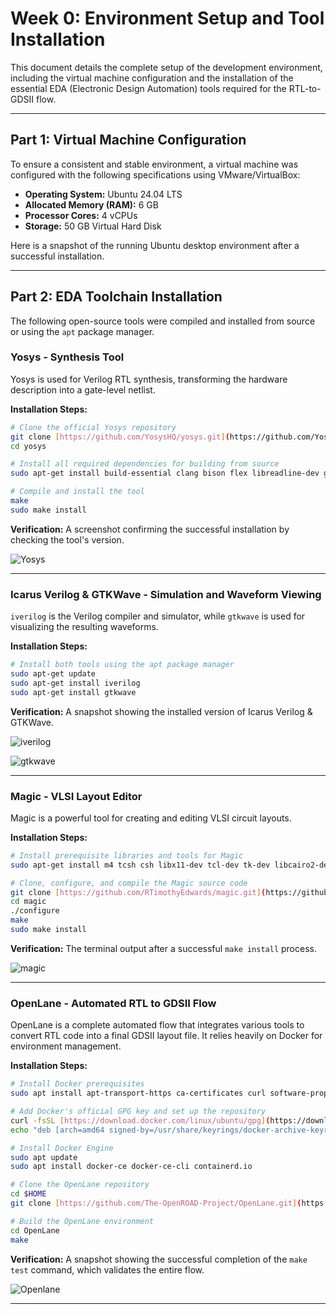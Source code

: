 # Week 0: Environment Setup and Tool Installation

This document details the complete setup of the development environment, including the virtual machine configuration and the installation of the essential EDA (Electronic Design Automation) tools required for the RTL-to-GDSII flow.

---

## Part 1: Virtual Machine Configuration

To ensure a consistent and stable environment, a virtual machine was configured with the following specifications using VMware/VirtualBox:

* **Operating System:** Ubuntu 24.04 LTS
* **Allocated Memory (RAM):** 6 GB
* **Processor Cores:** 4 vCPUs
* **Storage:** 50 GB Virtual Hard Disk

Here is a snapshot of the running Ubuntu desktop environment after a successful installation.



---

## Part 2: EDA Toolchain Installation

The following open-source tools were compiled and installed from source or using the `apt` package manager.

### **Yosys - Synthesis Tool**

Yosys is used for Verilog RTL synthesis, transforming the hardware description into a gate-level netlist.

**Installation Steps:**
```bash
# Clone the official Yosys repository
git clone [https://github.com/YosysHQ/yosys.git](https://github.com/YosysHQ/yosys.git)
cd yosys

# Install all required dependencies for building from source
sudo apt-get install build-essential clang bison flex libreadline-dev gawk tcl-dev libffi-dev git graphviz xdot pkg-config python3 libboost-system-dev libboost-python-dev libboost-filesystem-dev zlib1g-dev

# Compile and install the tool
make
sudo make install
```

**Verification:**
A screenshot confirming the successful installation by checking the tool's version.

![Yosys](https://github.com/user-attachments/assets/7986d48d-8d84-4d10-ae0f-51e3efa31726)


---

### **Icarus Verilog & GTKWave - Simulation and Waveform Viewing**

`iverilog` is the Verilog compiler and simulator, while `gtkwave` is used for visualizing the resulting waveforms.

**Installation Steps:**
```bash
# Install both tools using the apt package manager
sudo apt-get update
sudo apt-get install iverilog
sudo apt-get install gtkwave
```

**Verification:**
A snapshot showing the installed version of Icarus Verilog & GTKWave.

![iverilog](https://github.com/user-attachments/assets/d12d3bd8-f5e2-4762-ae15-e6b745250dec)

![gtkwave](https://github.com/user-attachments/assets/629e07ed-2d69-44a7-902f-7184bdf4f665)

---

### **Magic - VLSI Layout Editor**

Magic is a powerful tool for creating and editing VLSI circuit layouts.

**Installation Steps:**
```bash
# Install prerequisite libraries and tools for Magic
sudo apt-get install m4 tcsh csh libx11-dev tcl-dev tk-dev libcairo2-dev mesa-common-dev libglu1-mesa-dev libncurses-dev

# Clone, configure, and compile the Magic source code
git clone [https://github.com/RTimothyEdwards/magic.git](https://github.com/RTimothyEdwards/magic.git)
cd magic
./configure
make
sudo make install
```

**Verification:**
The terminal output after a successful `make install` process.

![magic](https://github.com/user-attachments/assets/9e39092c-3a59-4606-a6fa-a0db97301d4e)

---

### **OpenLane - Automated RTL to GDSII Flow**

OpenLane is a complete automated flow that integrates various tools to convert RTL code into a final GDSII layout file. It relies heavily on Docker for environment management.

**Installation Steps:**
```bash
# Install Docker prerequisites
sudo apt install apt-transport-https ca-certificates curl software-properties-common

# Add Docker's official GPG key and set up the repository
curl -fsSL [https://download.docker.com/linux/ubuntu/gpg](https://download.docker.com/linux/ubuntu/gpg) | sudo gpg --dearmor -o /usr/share/keyrings/docker-archive-keyring.gpg
echo "deb [arch=amd64 signed-by=/usr/share/keyrings/docker-archive-keyring.gpg] [https://download.docker.com/linux/ubuntu](https://download.docker.com/linux/ubuntu) $(lsb_release -cs) stable" | sudo tee /etc/apt/sources.list.d/docker.list > /dev/null

# Install Docker Engine
sudo apt update
sudo apt install docker-ce docker-ce-cli containerd.io

# Clone the OpenLane repository
cd $HOME
git clone [https://github.com/The-OpenROAD-Project/OpenLane.git](https://github.com/The-OpenROAD-Project/OpenLane.git)

# Build the OpenLane environment
cd OpenLane
make
```

**Verification:**
A snapshot showing the successful completion of the `make test` command, which validates the entire flow.

![Openlane](https://github.com/user-attachments/assets/2154fb21-0c34-498b-9331-75a9828d9599)


---
